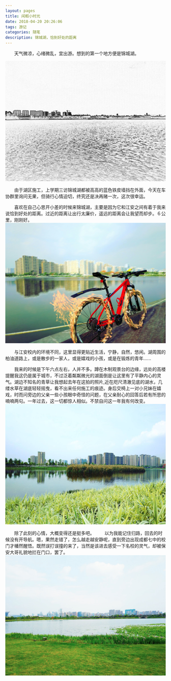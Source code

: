 ```yaml
---
layout: pages
title: 闲暇小时光
date: 2018-04-20 20:26:06
tags: 游记
categories: 随笔
description: 锦城湖，恰到好处的距离
---
```


<pre>
　　天气微凉，心绪微乱，宜出游。想到的第一个地方便是锦城湖。
</pre>
![代码块](https://raw.githubusercontent.com/geekhch/hexo/master/images/jch/jch3.jpg?raw=true)

　　由于湖区施工，上学期三访锦城湖都被高高的蓝色铁皮墙挡在外面，今天在车协群里询问无果，但骑行心情迫切，终究还是决再赌一次，这次很幸运。

　　喜欢在自己心思开小差的时候来锦城湖，主要是因为它和江安之间有着于我来说恰到好处的距离。过近的距离让出行太廉价，遥远的距离会让我望而却步。６公里，刚刚好。
![代码块](https://raw.githubusercontent.com/geekhch/hexo/master/images/jch/jch4.jpg?raw=true)

　　与江安校内的环境不同，这里显得更贴近生活，宁静，自然，悠闲。湖周围的柏油道路上，或是散步的一家人，或是嬉戏的小孩，或是在锻炼的青年......

　　我来的时候是下午六点左右，人并不多。蹲在木制观景台的边缘，远处的高楼提醒我这仍是属于城市，不过泛着粼粼微光的湖面倒是让这里有了平静内心的灵气。湖边不知名的青草让我想起去年在这拍的照片,近在咫尺清澈见底的湖水，几缕水草在湖底轻轻摇曳，看不出来任何施工的痕迹。身后交椅上一对小兄妹在嬉戏，时而问旁边的父亲一些小孩眼中奇怪的问题，在父亲耐心的回答后若有所思的喃喃两句。一年过去，这一切都惊人相似。不禁自问这一年我有何改变。
![代码块](https://raw.githubusercontent.com/geekhch/hexo/master/images/jch/jch1.jpg?raw=true)

　　除了此刻的心情，大概变得还是挺多吧。
　　以为我能记住归路，回去的时候没有开导航。嗯，果然走错了，怎么越走越安静呢，直到旁边出现成都七中的校门才幡然醒悟。既然误打误撞的来了，当然是该进去感受一下名校的灵气，却被保安大哥礼貌地拦在门口，罢了。
![代码块](https://raw.githubusercontent.com/geekhch/hexo/master/images/jch/jch2.jpg?raw=true)